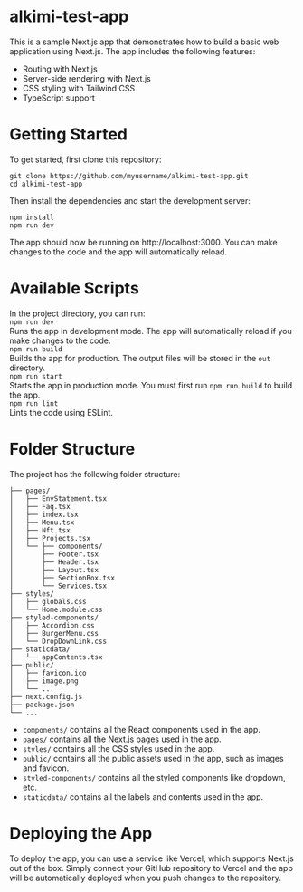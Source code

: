 # alkimi-test-app
This is a sample Next.js app that demonstrates how to build a basic web application using Next.js. The app includes the following features:

- Routing with Next.js
- Server-side rendering with Next.js
- CSS styling with Tailwind CSS
- TypeScript support

# Getting Started
To get started, first clone this repository:
```
git clone https://github.com/myusername/alkimi-test-app.git
cd alkimi-test-app
```
Then install the dependencies and start the development server:
```
npm install
npm run dev
```
The app should now be running on http://localhost:3000. You can make changes to the code and the app will automatically reload.

# Available Scripts
In the project directory, you can run:  
`npm run dev`  
Runs the app in development mode. The app will automatically reload if you make changes to the code.  
`npm run build`  
Builds the app for production. The output files will be stored in the `out` directory.  
`npm run start`   
Starts the app in production mode. You must first run `npm run build` to build the app.   
`npm run lint`   
Lints the code using ESLint.  
# Folder Structure  
The project has the following folder structure:   
```
├── pages/
│   ├── EnvStatement.tsx
│   ├── Faq.tsx
│   ├── index.tsx
│   ├── Menu.tsx
│   ├── Nft.tsx
│   ├── Projects.tsx
│   └── ├── components/
│       ├── Footer.tsx
│       ├── Header.tsx
│       ├── Layout.tsx
│       ├── SectionBox.tsx
│       └── Services.tsx
├── styles/
│   ├── globals.css
│   └── Home.module.css
├── styled-components/
│   ├── Accordion.css
│   ├── BurgerMenu.css
│   └── DropDownLink.css
├── staticdata/
│   └── appContents.tsx
├── public/
│   ├── favicon.ico
│   ├── image.png
│   └── ...
├── next.config.js
├── package.json
└── ...
```

- `components/` contains all the React components used in the app.  
- `pages/` contains all the Next.js pages used in the app.  
- `styles/` contains all the CSS styles used in the app.  
- `public/` contains all the public assets used in the app, such as images and favicon.  
- `styled-components/` contains all the styled components like dropdown, etc.  
- `staticdata/` contains all the labels and contents used in the app.

# Deploying the App
To deploy the app, you can use a service like Vercel, which supports Next.js out of the box. Simply connect your GitHub repository to Vercel and the app will be automatically deployed when you push changes to the repository. 

